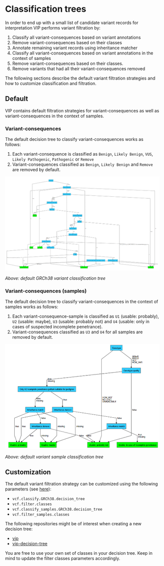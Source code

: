 # Classification trees
In order to end up with a small list of candidate variant records for interpretation VIP performs variant filtration by:

1. Classify all variant-consequences based on variant annotations
2. Remove variant-consequences based on their classes
3. Annotate remaining variant records using inheritance matcher
4. Classify all variant-consequences based on variant annotations in the context of samples
5. Remove variant-consequences based on their classes.
6. Remove variants that had all their variant-consequences removed

The following sections describe the default variant filtration strategies and how to customize classification and filtration.

## Default
VIP contains default filtration strategies for variant-consequences as well as variant-consequences in the context of samples. 

### Variant-consequences
The default decision tree to classify variant-consequences works as follows:

1. Each variant-consequence is classified as `Benign`, `Likely Benign`, `VUS`, `Likely Pathogenic`, `Pathogenic` or `Remove`
2. Variant-consequences classified as `Benign`, `Likely Benign` and `Remove` are removed by default.

![Default classification tree](../img/GRCh38_decision_tree.png)

*Above: default GRCh38 variant classification tree*

### Variant-consequences (samples)
The default decision tree to classify variant-consequences in the context of samples works as follows:

1. Each variant-consequence-sample is classified as `U1` (usable: probably), `U2` (usable: maybe), `U3` (usable: probably not) and `U4` (usable: only in cases of suspected incomplete penetrance).
2. Variant-consequences classified as `U3` and `U4` for all samples are removed by default.
 
![Default variant-sample classification tree](../img/sample_decision_tree.png)

*Above: default variant sample classification tree*

## Customization
The default variant filtration strategy can be customized using the following parameters (see [here](../usage/config.md#parameters)):

- `vcf.classify.GRCh38.decision_tree`
- `vcf.filter.classes`
- `vcf.classify_samples.GRCh38.decision_tree`
- `vcf.filter_samples.classes`

The following repositories might be of interest when creating a new decision tree:

- [vip](https://github.com/molgenis/vip/tree/main/resources)
- [vip-decision-tree](https://github.com/molgenis/vip-decision-tree)

You are free to use your own set of classes in your decision tree. Keep in mind to update the filter classes parameters accordingly.  